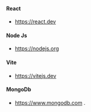 #### React
 * https://react.dev
#### Node Js
 * https://nodejs.org
#### Vite
 * https://vitejs.dev
#### MongoDb
 * https://www.mongodb.com
.
